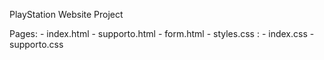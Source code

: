 PlayStation Website Project

Pages:
        - index.html
        - supporto.html
        - form.html
        - styles.css :
                - index.css
                - supporto.css
